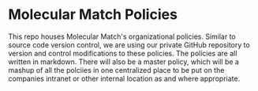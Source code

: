 Molecular Match Policies
========

This repo houses Molecular Match's organizational policies. Similar to source code version control, we are using our private GitHub repository to version and control modifications to these policies.  The policies are all written in markdown.  There will also be a master policy, which will be a mashup of all the polciies in one centralized place to be put on the companies intranet or other internal location as and where appropriate.
